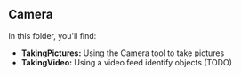 ## Camera

In this folder, you'll find:

- **TakingPictures:** Using the Camera tool to take pictures
- **TakingVideo:** Using a video feed identify objects (TODO)
